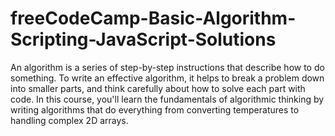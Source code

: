 # freeCodeCamp-Basic-Algorithm-Scripting-JavaScript-Solutions
An algorithm is a series of step-by-step instructions that describe how to do something.  To write an effective algorithm, it helps to break a problem down into smaller parts, and think carefully about how to solve each part with code.  In this course, you'll learn the fundamentals of algorithmic thinking by writing algorithms that do everything from converting temperatures to handling complex 2D arrays.
